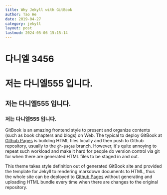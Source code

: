 ```yaml
---
title: Why Jekyll with GitBook
author: Tao He
date: 2019-04-27
category: jekyll
layout: post
lastmod: 2024-05-06 15:15:14
---
```


# 다니엘 3456

# 저는 다니엘555 입니다.    

## 저는 다니엘555 입니다.    

### 저는 다니엘555 입니다.    

GitBook is an amazing frontend style to present and organize contents (such as book chapters
and blogs) on Web. The typical to deploy GitBook at [Github Pages][1]
is building HTML files locally and then push to Github repository, usually to the `gh-pages`
branch. However, it's quite annoying to repeat such workload and make it hard for people do
version control via git for when there are generated HTML files to be staged in and out.

This theme takes style definition out of generated GitBook site and provided the template
for Jekyll to rendering markdown documents to HTML, thus the whole site can be deployed
to [Github Pages][1] without generating and uploading HTML bundle every time when there are
changes to the original repository.

[1]: https://pages.github.com
